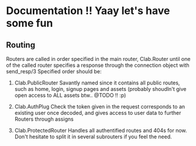 # Documentation !! Yaay let's have some fun

## Routing

Routers are called in order specified in the main router, Clab.Router until one of the called router specifies a response through the connection object with send_resp/3
Specified order should be:
1. Clab.PublicRouter
    Savantly named since it contains all public routes, such as home, login, signup pages and assets (probably shoudln't give open access to ALL assets btw.. @TODO !! :p)

2. Clab.AuthPlug
    Check the token given in the request corresponds to an existing user once decoded, and gives access to user data to further Routers through assigns

3. Clab.ProtectedRouter
    Handles all authentified routes and 404s for now. Don't hesitate to split it in several subrouters if you feel the need.
